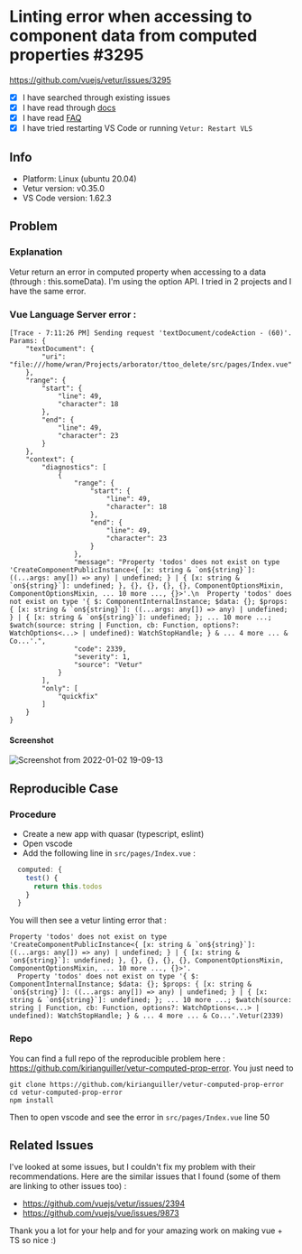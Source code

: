 #  Linting error when accessing to component data from computed properties #3295 

https://github.com/vuejs/vetur/issues/3295

<!-- Check those before opening an issue -->

- [X] I have searched through existing issues
- [X] I have read through [docs](https://vuejs.github.io/vetur)
- [X] I have read [FAQ](https://vuejs.github.io/vetur/guide/FAQ.html)
- [X] I have tried restarting VS Code or running `Vetur: Restart VLS`

## Info

- Platform: Linux (ubuntu 20.04)
- Vetur version: v0.35.0
- VS Code version: 1.62.3

## Problem

### Explanation 
Vetur return an error in computed property when accessing to a data (through : this.someData).  I'm using the option API. I tried in 2 projects and I have the same error.

### Vue Language Server error : 
```
[Trace - 7:11:26 PM] Sending request 'textDocument/codeAction - (60)'.
Params: {
    "textDocument": {
        "uri": "file:///home/wran/Projects/arborator/ttoo_delete/src/pages/Index.vue"
    },
    "range": {
        "start": {
            "line": 49,
            "character": 18
        },
        "end": {
            "line": 49,
            "character": 23
        }
    },
    "context": {
        "diagnostics": [
            {
                "range": {
                    "start": {
                        "line": 49,
                        "character": 18
                    },
                    "end": {
                        "line": 49,
                        "character": 23
                    }
                },
                "message": "Property 'todos' does not exist on type 'CreateComponentPublicInstance<{ [x: string & `on${string}`]: ((...args: any[]) => any) | undefined; } | { [x: string & `on${string}`]: undefined; }, {}, {}, {}, {}, ComponentOptionsMixin, ComponentOptionsMixin, ... 10 more ..., {}>'.\n  Property 'todos' does not exist on type '{ $: ComponentInternalInstance; $data: {}; $props: { [x: string & `on${string}`]: ((...args: any[]) => any) | undefined; } | { [x: string & `on${string}`]: undefined; }; ... 10 more ...; $watch(source: string | Function, cb: Function, options?: WatchOptions<...> | undefined): WatchStopHandle; } & ... 4 more ... & Co...'.",
                "code": 2339,
                "severity": 1,
                "source": "Vetur"
            }
        ],
        "only": [
            "quickfix"
        ]
    }
}
```

#### Screenshot 
![Screenshot from 2022-01-02 19-09-13](https://user-images.githubusercontent.com/35531073/147885197-ace91762-b165-4118-8e90-7be0b0402cf3.png)

## Reproducible Case

### Procedure


- Create a new app with quasar (typescript, eslint)
- Open vscode
- Add the following line in `src/pages/Index.vue` :
```typescript
  computed: {
    test() {
      return this.todos
    }
  }
```

You will then see a vetur linting error that : 
```
Property 'todos' does not exist on type 'CreateComponentPublicInstance<{ [x: string & `on${string}`]: ((...args: any[]) => any) | undefined; } | { [x: string & `on${string}`]: undefined; }, {}, {}, {}, {}, ComponentOptionsMixin, ComponentOptionsMixin, ... 10 more ..., {}>'.
  Property 'todos' does not exist on type '{ $: ComponentInternalInstance; $data: {}; $props: { [x: string & `on${string}`]: ((...args: any[]) => any) | undefined; } | { [x: string & `on${string}`]: undefined; }; ... 10 more ...; $watch(source: string | Function, cb: Function, options?: WatchOptions<...> | undefined): WatchStopHandle; } & ... 4 more ... & Co...'.Vetur(2339)
```

### Repo
You can find a full repo of the reproducible problem here : https://github.com/kirianguiller/vetur-computed-prop-error.
You just need to 
```
git clone https://github.com/kirianguiller/vetur-computed-prop-error
cd vetur-computed-prop-error
npm install
```

Then to open vscode and see the error in `src/pages/Index.vue` line 50

## Related Issues 
I've looked at some issues, but I couldn't fix my problem with their recommendations. Here are the similar issues that I found (some of them are linking to other issues too) : 
- https://github.com/vuejs/vetur/issues/2394
- https://github.com/vuejs/vue/issues/9873

Thank you a lot for your help and for your amazing work on making vue + TS so nice :)
